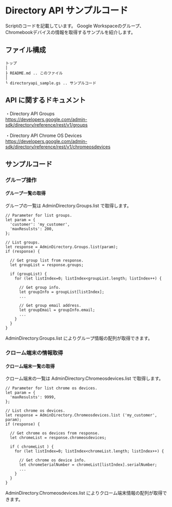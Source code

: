 # Directory API サンプルコード

Scriptのコードを記載しています。
Google Workspaceのグループ、Chromebookデバイスの情報を取得するサンプルを紹介します。

## ファイル構成
```
トップ
│
├ README.md .. このファイル
│
└ directoryapi_sample.gs .. サンプルコード
```

## API に関するドキュメント

・Directory API Groups<br/>
 https://developers.google.com/admin-sdk/directory/reference/rest/v1/groups

・Directory API Chrome OS Devices<br/>
 https://developers.google.com/admin-sdk/directory/reference/rest/v1/chromeosdevices


## サンプルコード

### グループ操作

#### グループ一覧の取得
グループの一覧は AdminDirectory.Groups.list で取得します。
```
// Parameter for list groups.
let param = {
  'customer': 'my_customer',
  'maxResulsts': 200,
};

// List groups.
let response = AdminDirectory.Groups.list(param);
if (response) {

  // Get group list from response.
  let groupList = response.groups;

  if (groupList) {
    for (let listIndex=0; listIndex<groupList.length; listIndex++) {

      // Get group info.
      let groupInfo = groupList[listIndex];
      ...

      // Get group email address.
      let groupEmail = groupInfo.email;
      ...
    }
  }
}
```
AdminDirectory.Groups.list によりグループ情報の配列が取得できます。


### クローム端末の情報取得

#### クローム端末一覧の取得
クローム端末の一覧は AdminDirectory.Chromeosdevices.list で取得します。
```
// Parameter for list chrome os devices.
let param = {
  'maxResulsts': 9999,
};

// List chrome os devices.
let response = AdminDirectory.Chromeosdevices.list ('my_customer', param);
if (response) {

  // Get chrome os devices from response.
  let chromeList = response.chromeosdevices;

  if ( chromeList ) {
    for (let listIndex=0; listIndex<chromeList.length; listIndex++) {

      // Get chrome os device info.
      let chromeSerialNumber = chromeList[listIndex].serialNumber;
      ...
    }
  }
}
```
AdminDirectory.Chromeosdevices.list によりクローム端末情報の配列が取得できます。
